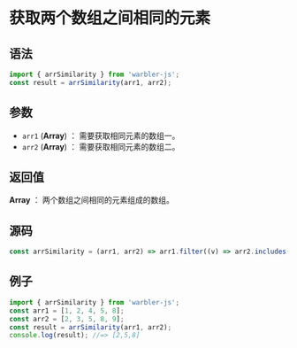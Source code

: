 # 获取两个数组之间相同的元素

## 语法

```js
import { arrSimilarity } from 'warbler-js';
const result = arrSimilarity(arr1, arr2);
```

## 参数

- `arr1` (**Array**) ： 需要获取相同元素的数组一。
- `arr2` (**Array**) ： 需要获取相同元素的数组二。

## 返回值

**Array** ： 两个数组之间相同的元素组成的数组。

## 源码

```js
const arrSimilarity = (arr1, arr2) => arr1.filter((v) => arr2.includes(v));
```

## 例子

```js
import { arrSimilarity } from 'warbler-js';
const arr1 = [1, 2, 4, 5, 8];
const arr2 = [2, 3, 5, 8, 9];
const result = arrSimilarity(arr1, arr2);
console.log(result); //=> [2,5,8]
```
